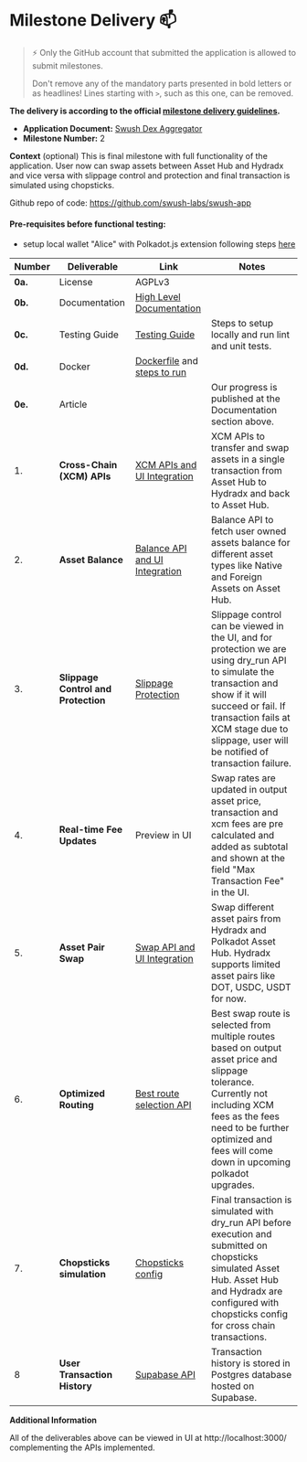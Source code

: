 # Milestone Delivery :mailbox:

> ⚡ Only the GitHub account that submitted the application is allowed to submit milestones. 
> 
> Don't remove any of the mandatory parts presented in bold letters or as headlines! Lines starting with `>`, such as this one, can be removed.

**The delivery is according to the official [milestone delivery guidelines](https://github.com/w3f/Grants-Program/blob/master/docs/Support%20Docs/milestone-deliverables-guidelines.md).**  

* **Application Document:** [Swush Dex Aggregator](https://github.com/w3f/Grants-Program/blob/master/applications/swush-dex-aggregator.md)
* **Milestone Number:** 2

**Context** (optional)
This is final milestone with full functionality of the application. User now can swap assets between
 Asset Hub and Hydradx and vice versa with slippage control and protection and final transaction is simulated using chopsticks. 

Github repo of code: https://github.com/swush-labs/swush-app

#### Pre-requisites before functional testing:
- setup local wallet "Alice" with Polkadot.js extension following steps
 [here](https://github.com/swush-labs/swush-app/blob/dev-v2/docs/get-started/test-wallet-setup.md)
 

| Number | Deliverable | Link | Notes |
| --- | --- | --- | --- |
| **0a.** | License | AGPLv3  | 
| **0b.** | Documentation | [High Level Documentation](https://github.com/swush-labs/swush-app/blob/dev-v2/docs/api/HIGH_LEVEL_DESIGN.md) | 
| **0c.** | Testing Guide | [Testing Guide](https://github.com/swush-labs/swush-app?tab=readme-ov-file#getting-started) | Steps to setup locally and run lint and unit tests. |
| **0d.** | Docker | [Dockerfile](https://github.com/swush-labs/swush-app/blob/dev-v2/docker-compose.yml) and [steps to run](https://github.com/swush-labs/swush-app?tab=readme-ov-file#docker-development-environment) | 
| **0e.** | Article | | Our progress is published at the Documentation section above.
| 1. | **Cross-Chain (XCM) APIs** | [XCM APIs and UI Integration](https://github.com/swush-labs/swush-app/blob/dev-v2/apps/web/src/components/swap/hooks/useAssetConversionSwap.ts) | XCM APIs to transfer and swap assets in a single transaction from Asset Hub to Hydradx and back to Asset Hub.
| 2. | **Asset Balance** | [Balance API and UI Integration](https://github.com/swush-labs/swush-app/blob/dev-v2/apps/web/src/lib/api.ts#L119) | Balance API to fetch user owned assets balance for different asset types like Native and Foreign Assets on Asset Hub.
| 3. | **Slippage Control and Protection** | [Slippage Protection](https://github.com/swush-labs/swush-app/blob/dev-v2/apps/web/src/components/swap/hooks/useAssetConversionSwap.ts#L181-L243) | Slippage control can be viewed in the UI, and for protection we are using dry_run API to simulate the transaction and show if it will succeed or fail. If transaction fails at XCM stage due to slippage, user will be notified of transaction failure.
| 4. | **Real-time Fee Updates** | Preview in UI | Swap rates are updated in output asset price, transaction and xcm fees are pre calculated and added as subtotal and shown at the field "Max Transaction Fee" in the UI.
| 5. | **Asset Pair Swap** | [Swap API and UI Integration](https://github.com/swush-labs/swush-app/blob/dev-v2/apps/web/src/components/swap/hooks/useAssetConversionSwap.ts) | Swap different asset pairs from Hydradx and Polkadot Asset Hub. Hydradx supports limited asset pairs like DOT, USDC, USDT for now.
| 6. | **Optimized Routing** | [Best route selection API](https://github.com/swush-labs/swush-app/blob/dev-v2/packages/api/src/routes/assets.ts#L24-L55) |  Best swap route is selected from multiple routes based on output asset price and slippage tolerance. Currently not including XCM fees as the fees need to be further optimized and fees will come down in upcoming polkadot upgrades.
| 7. | **Chopsticks simulation** | [Chopsticks config](https://github.com/swush-labs/swush-app/tree/dev-v2/packages/chopsticks/config) | Final transaction is simulated with dry_run API before execution and submitted on chopsticks simulated Asset Hub. Asset Hub and Hydradx are configured with chopsticks config for cross chain transactions.
| 8 | **User Transaction History** | [Supabase API](https://github.com/swush-labs/swush-app/blob/dev-v2/apps/web/src/services/swapHistoryService.ts) | Transaction history is stored in Postgres database hosted on Supabase.


**Additional Information**

All of the deliverables above can be viewed in UI at http://localhost:3000/ complementing the APIs implemented.


